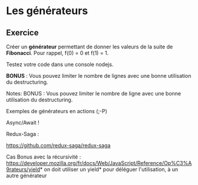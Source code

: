 <!-- .slide: class="exercice"-->

# Les générateurs

## Exercice

Créer un **générateur** permettant de donner les valeurs de la suite de **Fibonacci**. Pour rappel, f(0) = 0 et f(1) = 1.

Testez votre code dans une console nodejs.

**BONUS** : Vous pouvez limiter le nombre de lignes avec une bonne utilisation du destructuring.

Notes:
BONUS
: Vous pouvez limiter le nombre de ligne avec une bonne utilisation du destructuring.

Exemples de générateurs en actions (;-P)

Async/Await !

Redux-Saga :

https://github.com/redux-saga/redux-saga

Cas Bonus avec la récursivité :
https://developer.mozilla.org/fr/docs/Web/JavaScript/Reference/Op%C3%A9rateurs/yield*
on doit utiliser un yield\* pour déléguer l'utilisation, à un autre générateur
